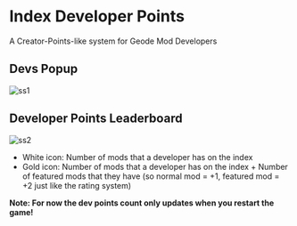# Index Developer Points

A Creator-Points-like system for Geode Mod Developers

## Devs Popup
![ss1](weebify.index_modder_points/ss1.png?scale=0.6f)

## Developer Points Leaderboard
![ss2](weebify.index_modder_points/ss2.png?scale=0.6f)
- White icon: Number of mods that a developer has on the index
- Gold icon: Number of mods that a developer has on the index + Number of featured mods that they have (so normal mod = +1, featured mod = +2 just like the rating system)

**Note: For now the dev points count only updates when you restart the game!**